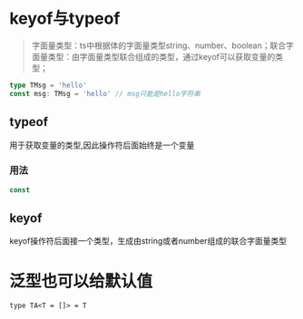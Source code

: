 # keyof与typeof
> 字面量类型：ts中根据体的字面量类型string、number、boolean；联合字面量类型：由字面量类型联合组成的类型，通过keyof可以获取变量的类型；
```ts
type TMsg = 'hello'
const msg: TMsg = 'hello' // msg只能是hello字符串
```
## typeof
用于获取变量的类型,因此操作符后面始终是一个变量
### 用法
```ts
const 
```

## keyof
keyof操作符后面接一个类型，生成由string或者number组成的联合字面量类型

# 泛型也可以给默认值
` type TA<T = []> = T `
